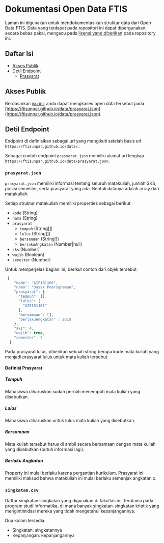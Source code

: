 # Dokumentasi Open Data FTIS
Laman ini digunakan untuk mendokumentasikan struktur data dari Open Data FTIS. Data yang terdapat pada repositori ini dapat dipergunakan secara bebas pakai, mengacu pada [lisensi yand diberikan](../LICENSE) pada repository ini.

## Daftar Isi
- [Akses Publik](#Akses-Publik)
- [Detil Endpoint](#Detil-Endpoint)
  - [Prasyarat](#Prasyarat)

## Akses Publik
Berdasarkan [isu ini](https://github.com/ftisunpar/data/issues/1), anda dapat mengkases open data tersebut pada [https://ftisunpar.github.io/data/prasyarat.json](https://ftisunpar.github.io/data/prasyarat.json).

## Detil Endpoint
Endpoint di definisikan sebagai url yang mengikuti setelah basis url `https://ftisunpar.github.io/data/`. 

Sebagai contoh endpoint `prasyarat.json` memiliki alamat url lengkap `https://ftisunpar.github.io/data/prasyarat.json`.

### `prasyarat.json`
`prasyarat.json` memiliki informasi tentang seluruh matakuliah, jumlah SKS, posisi semester, serta prasyarat yang ada. Bentuk datanya adalah array dari matakuliah.

Setiap struktur matakuliah memiliki properties sebagai berikut:
- `kode` (String)
- `nama` (String)
- `prasyarat`
  - `tempuh` (String[])
  - `lulus` (String[])
  - `bersamaan` (String[])
  - `berlakuAngkatan` (Number|null)
- `sks` (Number)
- `wajib` (Boolean)
- `semester` (Number)

Untuk memperjelas bagian ini, berikut contoh dari objek tersebut:

```js
 {
    "kode": "AIF181100",
    "nama": "Dasar Pemrograman",
    "prasyarat": {
      "tempuh": [],
      "lulus": [
        "AIF181101"
      ],
      "bersamaan": [],
      "berlakuAngkatan" : 2018
    },
    "sks": 4,
    "wajib": true,
    "semester": 2
  }
```

Pada prasyarat lulus, diberikan sebuah string berupa kode mata kuliah yang menjadi prasyarat lulus untuk mata kuliah tersebut.

#### Definisi Prasyarat
##### Tempuh
Mahasiswa diharuskan sudah pernah menempuh mata kuliah yang disebutkan.
##### Lulus
Mahasiswa diharuskan untuk lulus mata kuliah yang disebutkan.
##### Bersamaan
Mata kuliah tersebut harus di ambil secara bersamaan dengan mata kuliah yang disebutkan (butuh informasi lagi).
##### Berlaku Angkatan
Property ini mulai berlaku karena pergantian kurikulum. Prasyarat ini memiliki maksud bahwa matakuliah ini mulai berlaku semenjak angkatan x.

### `singkatan.csv`

Daftar singkatan-singkatan yang digunakan di fakultas ini, terutama pada
program studi Informatika, di mana banyak singkatan-singkatan kriptik yang
mengintimidasi mereka yang tidak mengetahui kepanjangannya.

Dua kolom tersedia:

- Singkatan: singkatannya
- Kepanjangan: kepanjangannya
